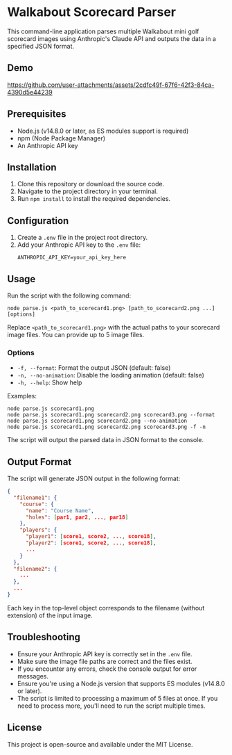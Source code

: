 # Walkabout Scorecard Parser

This command-line application parses multiple Walkabout mini golf scorecard images using Anthropic's Claude API and outputs the data in a specified JSON format.

## Demo

https://github.com/user-attachments/assets/2cdfc49f-67f6-42f3-84ca-4390d5e44239

## Prerequisites

- Node.js (v14.8.0 or later, as ES modules support is required)
- npm (Node Package Manager)
- An Anthropic API key

## Installation

1. Clone this repository or download the source code.
2. Navigate to the project directory in your terminal.
3. Run `npm install` to install the required dependencies.

## Configuration

1. Create a `.env` file in the project root directory.
2. Add your Anthropic API key to the `.env` file:
   ```
   ANTHROPIC_API_KEY=your_api_key_here
   ```

## Usage

Run the script with the following command:

```
node parse.js <path_to_scorecard1.png> [path_to_scorecard2.png ...] [options]
```

Replace `<path_to_scorecard1.png>` with the actual paths to your scorecard image files. You can provide up to 5 image files.

### Options

- `-f, --format`: Format the output JSON (default: false)
- `-n, --no-animation`: Disable the loading animation (default: false)
- `-h, --help`: Show help

Examples:

```
node parse.js scorecard1.png
node parse.js scorecard1.png scorecard2.png scorecard3.png --format
node parse.js scorecard1.png scorecard2.png --no-animation
node parse.js scorecard1.png scorecard2.png scorecard3.png -f -n
```

The script will output the parsed data in JSON format to the console.

## Output Format

The script will generate JSON output in the following format:

```json
{
  "filename1": {
    "course": {
      "name": "Course Name",
      "holes": [par1, par2, ..., par18]
    },
    "players": {
      "player1": [score1, score2, ..., score18],
      "player2": [score1, score2, ..., score18],
      ...
    }
  },
  "filename2": {
    ...
  },
  ...
}
```

Each key in the top-level object corresponds to the filename (without extension) of the input image.

## Troubleshooting

- Ensure your Anthropic API key is correctly set in the `.env` file.
- Make sure the image file paths are correct and the files exist.
- If you encounter any errors, check the console output for error messages.
- Ensure you're using a Node.js version that supports ES modules (v14.8.0 or later).
- The script is limited to processing a maximum of 5 files at once. If you need to process more, you'll need to run the script multiple times.

## License

This project is open-source and available under the MIT License.
